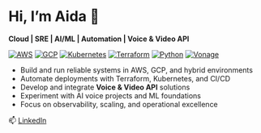 # Hi, I’m Aida 👋  

**Cloud | SRE | AI/ML | Automation | Voice & Video API**  

[![AWS](https://img.shields.io/badge/Cloud-AWS-orange?logo=amazon-aws)](#)
[![GCP](https://img.shields.io/badge/Cloud-GCP-blue?logo=google-cloud)](#)
[![Kubernetes](https://img.shields.io/badge/DevOps-Kubernetes-326ce5?logo=kubernetes)](#)
[![Terraform](https://img.shields.io/badge/IaC-Terraform-7b42bc?logo=terraform)](#)
[![Python](https://img.shields.io/badge/Code-Python-3670A0?logo=python)](#)
[![Vonage](https://img.shields.io/badge/API-Vonage-1F1F1F?logo=vonage)](#)

- Build and run reliable systems in AWS, GCP, and hybrid environments  
- Automate deployments with Terraform, Kubernetes, and CI/CD  
- Develop and integrate **Voice & Video API** solutions  
- Experiment with AI voice projects and ML foundations  
- Focus on observability, scaling, and operational excellence  

📫 [LinkedIn](https://www.linkedin.com/in/aidapourshirazi)
